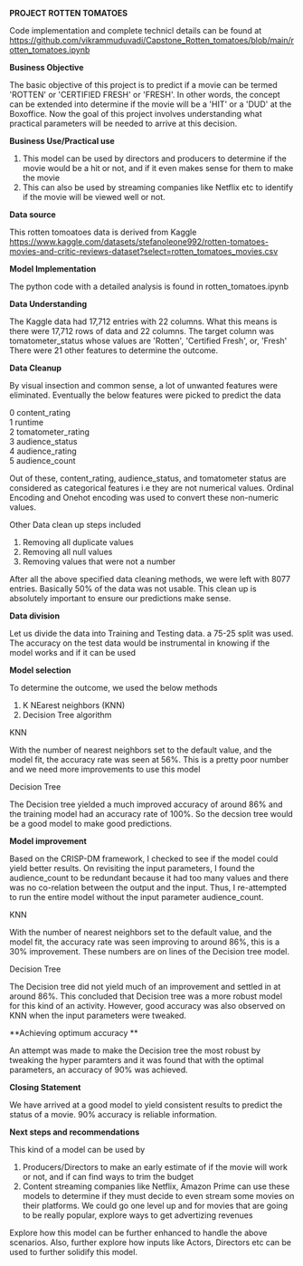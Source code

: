 **PROJECT ROTTEN TOMATOES**


Code implementation and complete technicl details can be found at
https://github.com/vikrammuduvadi/Capstone_Rotten_tomatoes/blob/main/rotten_tomatoes.ipynb

**Business Objective**

The basic objective of this project is to predict if a movie can be termed 'ROTTEN' or 'CERTIFIED FRESH' or 'FRESH'.
In other words, the concept can be extended into determine if the movie will be a 'HIT' or a 'DUD' at the Boxoffice.
Now the goal of this project involves understanding what practical parameters will be needed to arrive at this decision. 

**Business Use/Practical use**

1. This model can be used by directors and producers to determine if the movie would be a hit or not, and if it even
   makes sense for them to make the movie
2. This can also be used by streaming companies like Netflix etc to identify if the movie will be viewed well or not.

**Data source**

This rotten tomoatoes data is derived from Kaggle
https://www.kaggle.com/datasets/stefanoleone992/rotten-tomatoes-movies-and-critic-reviews-dataset?select=rotten_tomatoes_movies.csv

**Model Implementation**

The python code with a detailed analysis is found in rotten_tomatoes.ipynb

**Data Understanding**

The Kaggle data had 17,712 entries with 22 columns. What this means is there were 17,712 rows of data and 22 columns.
The target column was tomatometer_status whose values are 'Rotten', 'Certified Fresh', or, 'Fresh'
There were 21 other features to determine the outcome.

**Data  Cleanup**

By visual insection and common sense, a lot of unwanted features were eliminated. Eventually the below features were picked to predict the data

  
 0   content_rating      
 1   runtime            
 2   tomatometer_rating  
 3   audience_status     
 4   audience_rating    
 5   audience_count       

Out of these, content_rating, audience_status, and tomatometer status are considered as categorical features i.e they are not numerical values.
Ordinal Encoding and Onehot encoding was used to convert these non-numeric values.

Other Data clean up steps included
1. Removing all duplicate values
2. Removing all null values
3. Removing values that were not a number

After all the above specified data cleaning methods, we were left with 8077 entries. Basically 50% of the data was not usable.
This clean up is absolutely important to ensure our predictions make sense.

**Data division**

Let us divide the data into Training and Testing data. a 75-25 split was used.
The accuracy on the test data would be instrumental in knowing if the model works and if it can be used 

**Model selection**

To determine the outcome, we used the below methods
1. K NEarest neighbors (KNN)
2. Decision Tree algorithm

  KNN

  With the number of nearest neighbors set to the default value, and the model fit, the accuracy rate was seen at 56%.
  This is a pretty poor number and we need more improvements to use this model

  Decision Tree

  The Decision tree yielded a much improved accuracy of around 86% and the training model had an accuracy rate of 100%.
  So the decsion tree would be a good model to make good predictions.

**Model improvement**

  Based on the CRISP-DM framework, I checked to see if the model could yield better results. On revisiting the 
  input parameters, I found the audience_count to be redundant because it had too many values and there was no 
  co-relation between the output and the input.
  Thus, I re-attempted to run the entire model without the input parameter audience_count.

  KNN 

  With the number of nearest neighbors set to the default value, and the model fit, the accuracy rate was seen improving
  to around 86%, this is a 30% improvement. These numbers are on lines of the Decision tree model.

  Decision Tree

  The Decision tree did not yield much of an improvement and settled in at around 86%. This concluded that Decision tree
  was a more robust model for this kind of an activity. However, good accuracy was also observed on KNN when the input 
  parameters were tweaked.
  
**Achieving optimum accuracy **

  An attempt was made to make the Decision tree the most robust by tweaking the hyper paramters and it was found that
  with the optimal parameters, an accuracy of 90% was achieved.

**Closing Statement**

We have arrived at a good model to yield consistent results to predict the status of a movie. 90% accuracy is reliable 
information.

**Next steps and recommendations**

This kind of a model can be used by
1. Producers/Directors to make an early estimate of if the movie will work or not, and if can find ways to trim the budget
2. Content streaming companies like Netflix, Amazon Prime can use these models to determine if they must decide to even
   stream some movies on their platforms.
   We could go one level up and for movies that are going to be really popular, explore ways to get advertizing revenues

Explore how this model can be further enhanced to handle the above scenarios. Also, further explore how inputs like 
Actors, Directors etc can be used to further solidify this model.


